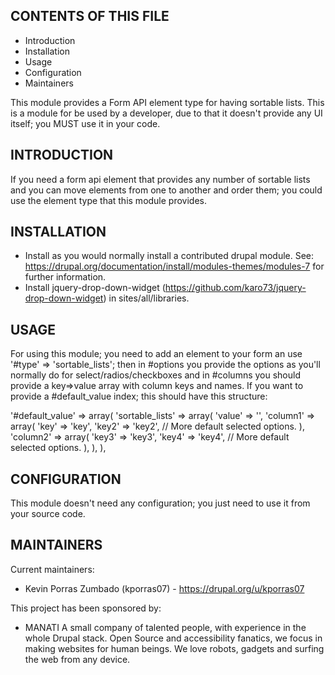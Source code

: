 CONTENTS OF THIS FILE
---------------------

 * Introduction
 * Installation
 * Usage
 * Configuration
 * Maintainers

This module provides a Form API element type for having sortable lists.
This is a module for be used by a developer, due to that it doesn't provide any
UI itself; you MUST use it in your code.


INTRODUCTION
------------

If you need a form api element that provides any number of sortable lists and
you can move elements from one to another and order them; you could use the
element type that this module provides.


INSTALLATION
------------

 * Install as you would normally install a contributed drupal module. See:
   https://drupal.org/documentation/install/modules-themes/modules-7
   for further information.
 * Install jquery-drop-down-widget
   (https://github.com/karo73/jquery-drop-down-widget)
   in sites/all/libraries.


USAGE
-----

For using this module; you need to add an element to your form an use
'#type' => 'sortable_lists'; then in #options you provide the options
as you'll normally do for select/radios/checkboxes and in #columns you should
provide a key=>value array with column keys and names.
If you want to provide a #default_value index; this should have this structure:

'#default_value' => array(
  'sortable_lists' => array(
    'value' => '',
    'column1' => array(
      'key' => 'key',
      'key2' => 'key2',
      // More default selected options.
    ),
    'column2' => array(
      'key3' => 'key3',
      'key4' => 'key4',
      // More default selected options.
    ),
  ),
),


CONFIGURATION
-------------

This module doesn't need any configuration; you just need to use it from your
source code.


MAINTAINERS
-----------

Current maintainers:
 * Kevin Porras Zumbado (kporras07) - https://drupal.org/u/kporras07


This project has been sponsored by:
 * MANATI
   A small company of talented people, with experience in the whole
   Drupal stack. Open Source and accessibility fanatics, we focus in making
   websites for human beings. We love robots, gadgets and surfing the web
   from any device.
